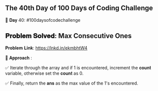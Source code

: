 The 40th Day of 100 Days of Coding Challenge
-------------------------------------------------

📌 𝐃𝐚𝐲 40: #100daysofcodechallenge

𝐏𝐫𝐨𝐛𝐥𝐞𝐦 𝐒𝐨𝐥𝐯𝐞𝐝: Max Consecutive Ones
-------------------------------------------------
𝐏𝐫𝐨𝐛𝐥𝐞𝐦 𝐋𝐢𝐧𝐤: https://lnkd.in/ekmbhtW4

📌 𝐀𝐩𝐩𝐫𝐨𝐚𝐜𝐡 :

✅ Iterate through the array and if 1 is encountered, increment the 𝐜𝐨𝐮𝐧𝐭 variable, otherwise set the 𝐜𝐨𝐮𝐧𝐭 as 0.

✅ Finally, return the 𝐚𝐧𝐬 as the max value of the 1's encountered.
